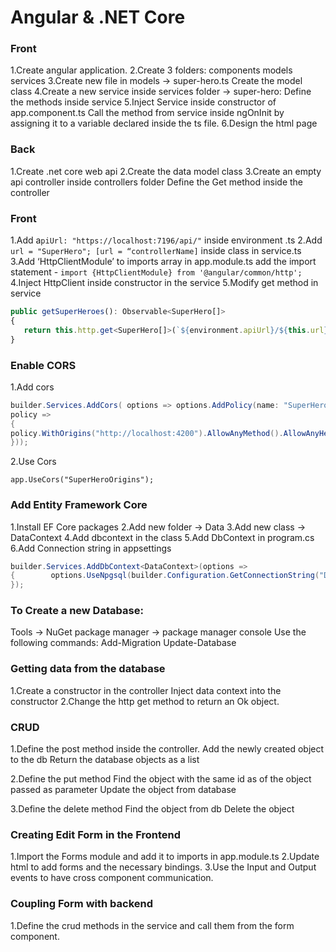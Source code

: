 # Angular & .NET Core

### Front

1.Create angular application.
2.Create 3 folders:
components
models
services
3.Create new file in models -> super-hero.ts
Create the model class
4.Create a new service inside services folder -> super-hero:
Define the methods inside service
5.Inject Service inside constructor of app.component.ts
Call the method from service inside ngOnInit by assigning it to a variable declared inside the ts file.
6.Design the html page

### Back

1.Create .net core web api
2.Create the data model class
3.Create an empty api controller inside controllers folder
Define the Get method inside the controller

### Front

1.Add  a`piUrl: "https://localhost:7196/api/"` inside environment .ts
2.Add  `url = "SuperHero"; [url = “controllerName]` inside class in service.ts
3.Add ‘HttpClientModule’ to imports array in app.module.ts 
add the import statement - `import {HttpClientModule} from '@angular/common/http';`
4.Inject HttpClient inside constructor in the service
5.Modify get method in service

```ts
public getSuperHeroes(): Observable<SuperHero[]>
{
   return this.http.get<SuperHero[]>(`${environment.apiUrl}/${this.url}`); 
}

```
 

### Enable CORS

1.Add cors

```cs
builder.Services.AddCors( options => options.AddPolicy(name: "SuperHeroOrigins",
policy =>
{
policy.WithOrigins("http://localhost:4200").AllowAnyMethod().AllowAnyHeader();
}));
```

2.Use Cors

`app.UseCors("SuperHeroOrigins");`

### Add Entity Framework Core

1.Install EF Core packages
2.Add new folder -> Data
3.Add new class  -> DataContext
4.Add dbcontext in the class
5.Add DbContext in program.cs
6.Add Connection string in appsettings
```cs
builder.Services.AddDbContext<DataContext>(options =>
{	     options.UseNpgsql(builder.Configuration.GetConnectionString("DefaultConnection"));
}); 
```

### To Create a new Database:
Tools -> NuGet package manager -> package manager console
Use the following commands:
Add-Migration
Update-Database

### Getting data from the database
1.Create a constructor in the controller
Inject data context into the constructor
2.Change the http get method to return an Ok object.

### CRUD

1.Define the post method inside the controller.
Add the newly created object to the db
Return the database objects as a list


2.Define the put method
Find the object with the same id as of the object passed as parameter
Update the object from database

3.Define the delete method
Find the object from db
Delete the object

### Creating Edit Form in the Frontend

1.Import the Forms module and add it to imports in app.module.ts
2.Update html to add forms and the necessary bindings.
3.Use the Input and Output events to have cross component communication.

### Coupling Form with backend

1.Define the crud methods in the service and call them from the form component.
